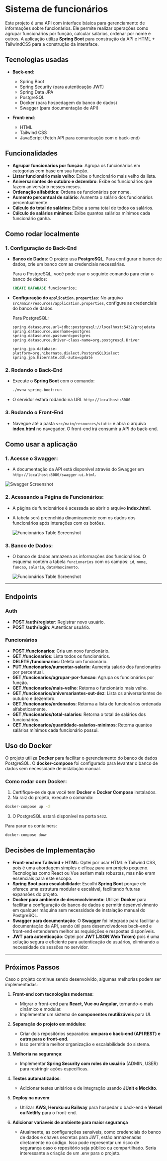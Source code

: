 # Sistema de funcionários

Este projeto é uma API com interface básica para gerenciamento de informações sobre funcionários. Ele permite realizar operações como agrupar funcionários por função, calcular salários, ordenar por nome e outros. A aplicação utiliza **Spring Boot** para construção da API e HTML + TailwindCSS para a construção da interaface.

## Tecnologias usadas

- **Back-end**:
    - Spring Boot
    - Spring Security (para autenticação JWT)
    - Spring Data JPA
    - PostgreSQL
    - Docker (para hospedagem do banco de dados)
    - Swagger (para documentação de API)

- **Front-end**:
    - HTML
    - Tailwind CSS
    - JavaScript (Fetch API para comunicação com o back-end)

## Funcionalidades

- **Agrupar funcionários por função**: Agrupa os funcionários em categorias com base em sua função.
- **Listar funcionário mais velho**: Exibe o funcionário mais velho da lista.
- **Aniversariantes de outubro e dezembro**: Exibe os funcionários que fazem aniversário nesses meses.
- **Ordenação alfabética**: Ordena os funcionários por nome.
- **Aumento percentual de salário**: Aumenta o salário dos funcionários percentualmente.
- **Cálculo do total de salários**: Exibe a soma total de todos os salários.
- **Cálculo de salários mínimos**: Exibe quantos salários mínimos cada funcionário ganha.

## Como rodar localmente

### 1. Configuração do Back-End

- **Banco de Dados**: O projeto usa **PostgreSQL**. Para configurar o banco de dados, crie um banco com as credenciais necessárias.

  Para o PostgreSQL, você pode usar o seguinte comando para criar o banco de dados:

  ```sql
  CREATE DATABASE funcionarios;
  ```

- **Configuração do `application.properties`**: No arquivo `src/main/resources/application.properties`, configure as credenciais do banco de dados.

  Para PostgreSQL:

  ```properties
  spring.datasource.url=jdbc:postgresql://localhost:5432/projedata
  spring.datasource.username=postgres
  spring.datasource.password=postgres
  spring.datasource.driver-class-name=org.postgresql.Driver
  
  spring.jpa.database-platform=org.hibernate.dialect.PostgreSQLDialect
  spring.jpa.hibernate.ddl-auto=update
  ```

### 2. Rodando o Back-End

- Execute o **Spring Boot** com o comando:

  ```bash
  ./mvnw spring-boot:run
  ```

- O servidor estará rodando na URL `http://localhost:8080`.

### 3. Rodando o Front-End

- Navegue até a pasta `src/main/resources/static` e abra o arquivo **index.html** no navegador. O front-end irá consumir a API do back-end.

## Como usar a aplicação

### 1.  Acesse o Swagger:

-   A documentação da API está disponível através do Swagger em `http://localhost:8080/swagger-ui.html`.

   ![Swagger Screenshot](/src/main/resources/assets/swagger.png)

### 2.  Acessando a Página de Funcionários:
- A página de funcionários é acessada ao abrir o arquivo **index.html**.
- A tabela será preenchida dinamicamente com os dados dos funcionários após interações com os botões.

   ![Funcionários Table Screenshot](/src/main/resources/assets/diagrama.png)

### 3.  Banco de Dados:
- O banco de dados armazena as informações dos funcionários. O esquema contém a tabela `funcionarios` com os campos: `id`, `nome`, `funcao`, `salario`, `dataNascimento`.

   ![Funcionários Table Screenshot](/src/main/resources/assets/tabela.png)

---

## Endpoints
### Auth
- **POST /auth/register**: Registrar novo usuário.
- **POST /auth/login**: Autenticar usuário.

### Funcionários
- **POST /funcionarios**: Cria um novo funcionário.
- **GET /funcionarios**: Lista todos os funcionários.
- **DELETE /funcionarios**: Deleta um funcionário.
- **PUT /funcionarios/aumentar-salario**: Aumenta salario dos funcionarios por percentual.
- **GET /funcionarios/agrupar-por-funcao**: Agrupa os funcionários por função.
- **GET /funcionarios/mais-velho**: Retorna o funcionário mais velho.
- **GET /funcionarios/aniversariantes-out-dez**: Lista os aniversariantes de outubro e dezembro.
- **GET /funcionarios/ordenados**: Retorna a lista de funcionários ordenada alfabeticamente.
- **GET /funcionarios/total-salarios**: Retorna o total de salários dos funcionários.
- **GET /funcionarios/quantidade-salarios-minimos**: Retorna quantos salários mínimos cada funcionário possui.

## Uso do Docker

O projeto utiliza **Docker** para facilitar o gerenciamento do banco de dados PostgreSQL. O **docker-compose** foi configurado para levantar o banco de dados sem necessidade de instalação manual.

### Como rodar com Docker:

1. Certifique-se de que você tem **Docker** e **Docker Compose** instalados.
2. Na raiz do projeto, execute o comando:
```bash
docker-compose up -d
```
3. O PostgreSQL estará disponível na porta `5432`.

Para parar os containers:
```bash
docker-compose down
```

## Decisões de Implementação

- **Front-end em Tailwind + HTML**: Optei por usar HTML e Tailwind CSS, pois é uma abordagem simples e eficaz para um projeto pequeno. Tecnologias como React ou Vue seriam mais robustas, mas não eram essenciais para este escopo.
- **Spring Boot para escalabilidade**: Escolhi **Spring Boot** porque ele oferece uma estrutura modular e escalável, facilitando futuras expansões do projeto.
- **Docker para ambiente de desenvolvimento**: Utilizei **Docker** para facilitar a configuração do banco de dados e permitir desenvolvimento em qualquer máquina sem necessidade de instalação manual do PostgreSQL.
- **Swagger para documentação**: O **Swagger** foi integrado para facilitar a documentação da API, sendo útil para desenvolvedores back-end e front-end entenderem melhor as requisições e respostas disponíveis.
- **JWT para autenticação**: Optei por **JWT (JSON Web Token)** pois é uma solução segura e eficiente para autenticação de usuários, eliminando a necessidade de sessões no servidor.

---

## Próximos Passos

Caso o projeto continue sendo desenvolvido, algumas melhorias podem ser implementadas:

1. **Front-end com tecnologias modernas**:
    - Migrar o front-end para **React, Vue ou Angular**, tornando-o mais dinâmico e modular.
    - Implementar um sistema de **componentes reutilizáveis** para UI.

2. **Separação do projeto em módulos**:
    - Criar dois repositórios separados: **um para o back-end (API REST) e outro para o front-end**.
    - Isso permitiria melhor organização e escalabilidade do sistema.

3. **Melhoria na segurança**:
    - Implementar **Spring Security com roles de usuário** (ADMIN, USER) para restringir ações específicas.

4. **Testes automatizados**:
    - Adicionar testes unitários e de integração usando **JUnit e Mockito**.

5. **Deploy na nuvem**:
    - Utilizar **AWS, Heroku ou Railway** para hospedar o back-end e **Vercel ou Netlify** para o front-end.

6. **Adicionar variaveis de ambiente para maior segurança**
    - Atualmente, as configurações sensíveis, como credenciais do banco de dados e chaves secretas para JWT, estão armazenadas diretamente no código. Isso pode representar um risco de segurança caso o repositório seja público ou compartilhado. Seria interessante a criação de um .env para o projeto.

